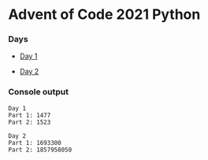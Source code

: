 # Advent of Code 2021 Python
### Days
* [Day 1](https://github.com/ukalto/AdventOfCode2021/tree/main/Day01)

* [Day 2](https://github.com/ukalto/AdventOfCode2021/tree/main/Day02)

### Console output
```
Day 1
Part 1: 1477
Part 2: 1523

Day 2
Part 1: 1693300
Part 2: 1857958050
```
